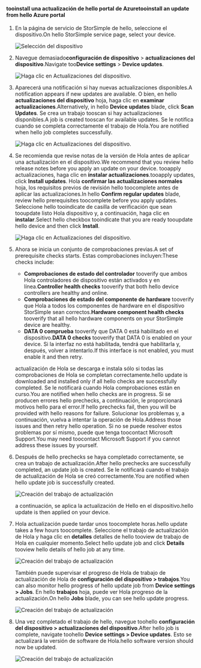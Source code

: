 <!--author=alkohli last changed: 07/07/17-->

#### <a name="tooinstall-an-update-from-hello-azure-portal"></a><span data-ttu-id="6ea46-101">tooinstall una actualización de hello portal de Azure</span><span class="sxs-lookup"><span data-stu-id="6ea46-101">tooinstall an update from hello Azure portal</span></span>

1. <span data-ttu-id="6ea46-102">En la página de servicio de StorSimple de hello, seleccione el dispositivo.</span><span class="sxs-lookup"><span data-stu-id="6ea46-102">On hello StorSimple service page, select your device.</span></span>

    ![Selección del dispositivo](./media/storsimple-8000-install-update4-via-portal/update1.png)

2. <span data-ttu-id="6ea46-104">Navegue demasiado**configuración de dispositivo** > **actualizaciones del dispositivo**.</span><span class="sxs-lookup"><span data-stu-id="6ea46-104">Navigate too**Device settings** > **Device updates**.</span></span>

    ![Haga clic en Actualizaciones del dispositivo.](./media/storsimple-8000-install-update4-via-portal/update2.png)

2. <span data-ttu-id="6ea46-106">Aparecerá una notificación si hay nuevas actualizaciones disponibles.</span><span class="sxs-lookup"><span data-stu-id="6ea46-106">A notification appears if new updates are available.</span></span> <span data-ttu-id="6ea46-107">O bien, en hello **actualizaciones del dispositivo** hoja, haga clic en **examinar actualizaciones**.</span><span class="sxs-lookup"><span data-stu-id="6ea46-107">Alternatively, in hello **Device updates** blade, click **Scan Updates**.</span></span> <span data-ttu-id="6ea46-108">Se crea un trabajo tooscan si hay actualizaciones disponibles.</span><span class="sxs-lookup"><span data-stu-id="6ea46-108">A job is created tooscan for available updates.</span></span> <span data-ttu-id="6ea46-109">Se le notifica cuando se completa correctamente el trabajo de Hola.</span><span class="sxs-lookup"><span data-stu-id="6ea46-109">You are notified when hello job completes successfully.</span></span>

    ![Haga clic en Actualizaciones del dispositivo.](./media/storsimple-8000-install-update4-via-portal/update3.png)

3. <span data-ttu-id="6ea46-111">Se recomienda que revise notas de la versión de Hola antes de aplicar una actualización en el dispositivo.</span><span class="sxs-lookup"><span data-stu-id="6ea46-111">We recommend that you review hello release notes before you apply an update on your device.</span></span> <span data-ttu-id="6ea46-112">tooapply actualizaciones, haga clic en **instalar actualizaciones**.</span><span class="sxs-lookup"><span data-stu-id="6ea46-112">tooapply updates, click **Install updates**.</span></span> <span data-ttu-id="6ea46-113">Hola **confirmar las actualizaciones normales** hoja, los requisitos previos de revisión hello toocomplete antes de aplicar las actualizaciones.</span><span class="sxs-lookup"><span data-stu-id="6ea46-113">In hello **Confirm regular updates** blade, review hello prerequisites toocomplete before you apply updates.</span></span> <span data-ttu-id="6ea46-114">Seleccione hello tooindicate de casilla de verificación que sean tooupdate listo Hola dispositivo y, a continuación, haga clic en **instalar**.</span><span class="sxs-lookup"><span data-stu-id="6ea46-114">Select hello checkbox tooindicate that you are ready tooupdate hello device and then click **Install**.</span></span>

    ![Haga clic en Actualizaciones del dispositivo.](./media/storsimple-8000-install-update4-via-portal/update4.png)

6. <span data-ttu-id="6ea46-116">Ahora se inicia un conjunto de comprobaciones previas.</span><span class="sxs-lookup"><span data-stu-id="6ea46-116">A set of prerequisite checks starts.</span></span> <span data-ttu-id="6ea46-117">Estas comprobaciones incluyen:</span><span class="sxs-lookup"><span data-stu-id="6ea46-117">These checks include:</span></span>
   
   * <span data-ttu-id="6ea46-118">**Comprobaciones de estado del controlador** tooverify que ambos Hola controladores de dispositivo están activados y en línea.</span><span class="sxs-lookup"><span data-stu-id="6ea46-118">**Controller health checks** tooverify that both hello device controllers are healthy and online.</span></span>
   * <span data-ttu-id="6ea46-119">**Comprobaciones de estado del componente de hardware** tooverify que Hola a todos los componentes de hardware en el dispositivo StorSimple sean correctos.</span><span class="sxs-lookup"><span data-stu-id="6ea46-119">**Hardware component health checks** tooverify that all hello hardware components on your StorSimple device are healthy.</span></span>
   * <span data-ttu-id="6ea46-120">**DATA 0 comprueba** tooverify que DATA 0 está habilitado en el dispositivo.</span><span class="sxs-lookup"><span data-stu-id="6ea46-120">**DATA 0 checks** tooverify that DATA 0 is enabled on your device.</span></span> <span data-ttu-id="6ea46-121">Si la interfaz no está habilitada, tendrá que habilitarla y, después, volver a intentarlo.</span><span class="sxs-lookup"><span data-stu-id="6ea46-121">If this interface is not enabled, you must enable it and then retry.</span></span>

    <span data-ttu-id="6ea46-122">actualización de Hola se descarga e instala sólo si todas las comprobaciones de Hola se completan correctamente.</span><span class="sxs-lookup"><span data-stu-id="6ea46-122">hello update is downloaded and installed only if all hello checks are successfully completed.</span></span> <span data-ttu-id="6ea46-123">Se le notificará cuando Hola comprobaciones están en curso.</span><span class="sxs-lookup"><span data-stu-id="6ea46-123">You are notified when hello checks are in progress.</span></span> <span data-ttu-id="6ea46-124">Si se producen errores hello prechecks, a continuación, le proporcionará motivos hello para el error.</span><span class="sxs-lookup"><span data-stu-id="6ea46-124">If hello prechecks fail, then you will be provided with hello reasons for failure.</span></span> <span data-ttu-id="6ea46-125">Solucionar los problemas y, a continuación, vuelva a intentar la operación de Hola.</span><span class="sxs-lookup"><span data-stu-id="6ea46-125">Address those issues and then retry hello operation.</span></span> <span data-ttu-id="6ea46-126">Si no se puede resolver estos problemas por sí mismo, puede que tenga toocontact Microsoft Support.</span><span class="sxs-lookup"><span data-stu-id="6ea46-126">You may need toocontact Microsoft Support if you cannot address these issues by yourself.</span></span>

7. <span data-ttu-id="6ea46-127">Después de hello prechecks se haya completado correctamente, se crea un trabajo de actualización.</span><span class="sxs-lookup"><span data-stu-id="6ea46-127">After hello prechecks are successfully completed, an update job is created.</span></span> <span data-ttu-id="6ea46-128">Se le notificará cuando el trabajo de actualización de Hola se creó correctamente.</span><span class="sxs-lookup"><span data-stu-id="6ea46-128">You are notified when hello update job is successfully created.</span></span>
   
    ![Creación del trabajo de actualización](./media/storsimple-8000-install-update4-via-portal/update6.png)
   
    <span data-ttu-id="6ea46-130">a continuación, se aplica la actualización de Hello en el dispositivo.</span><span class="sxs-lookup"><span data-stu-id="6ea46-130">hello update is then applied on your device.</span></span>

9. <span data-ttu-id="6ea46-131">Hola actualización puede tardar unos toocomplete horas.</span><span class="sxs-lookup"><span data-stu-id="6ea46-131">hello update takes a few hours toocomplete.</span></span> <span data-ttu-id="6ea46-132">Seleccione el trabajo de actualización de Hola y haga clic en **detalles** detalles de hello tooview de trabajo de Hola en cualquier momento.</span><span class="sxs-lookup"><span data-stu-id="6ea46-132">Select hello update job and click **Details** tooview hello details of hello job at any time.</span></span>

    ![Creación del trabajo de actualización](./media/storsimple-8000-install-update4-via-portal/update8.png)

     <span data-ttu-id="6ea46-134">También puede supervisar el progreso de Hola de trabajo de actualización de Hola de **configuración del dispositivo > trabajos**.</span><span class="sxs-lookup"><span data-stu-id="6ea46-134">You can also monitor hello progress of hello update job from **Device settings > Jobs**.</span></span> <span data-ttu-id="6ea46-135">En hello **trabajos** hoja, puede ver Hola progreso de la actualización.</span><span class="sxs-lookup"><span data-stu-id="6ea46-135">On hello **Jobs** blade, you can see hello update progress.</span></span>

     ![Creación del trabajo de actualización](./media/storsimple-8000-install-update4-via-portal/update7.png)

10. <span data-ttu-id="6ea46-137">Una vez completado el trabajo de hello, navegue toohello **configuración del dispositivo > actualizaciones del dispositivo**.</span><span class="sxs-lookup"><span data-stu-id="6ea46-137">After hello job is complete, navigate toohello **Device settings > Device updates**.</span></span> <span data-ttu-id="6ea46-138">Esto se actualizará la versión de software de Hola.</span><span class="sxs-lookup"><span data-stu-id="6ea46-138">hello software version should now be updated.</span></span>

    ![Creación del trabajo de actualización](./media/storsimple-8000-install-update4-via-portal/update9.png)

